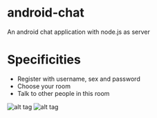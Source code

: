 # android-chat
An android chat application with node.js as server

# Specificities
- Register with username, sex and password
- Choose your room
- Talk to other people in this room


![alt tag](http://i21.servimg.com/u/f21/11/50/38/53/login11.png)
![alt tag](http://i21.servimg.com/u/f21/11/50/38/53/list-r10.jpg)

